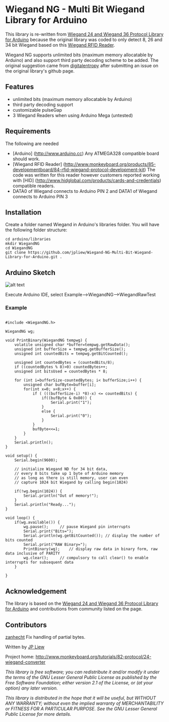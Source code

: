 # Wiegand NG - Multi Bit Wiegand Library for Arduino

This library is re-written from [Wiegand 24 and Wiegand 36 Protocol Library for Arduino](https://github.com/monkeyboard/Wiegand-Protocol-Library-for-Arduino) because the original library was coded to only detect 8, 26 and 34 bit Wiegand based on this [Wiegand RFID Reader](http://www.monkeyboard.org/products/85-developmentboard/84-rfid-wiegand-protocol-development-kit).

Wiegand NG supports unlimited bits (maximum memory allocatable by Arduino) and also support third party decoding scheme to be added. The original suggestion came from [digitalentropy](https://github.com/digitalentropy) after submitting an issue on the original library's github page.

## Features

* unlimited bits (maximum memory allocatable by Arduino)
* third party decoding support
* customizable pulseGap
* 3 Wiegand Readers when using Arduino Mega (untested)

## Requirements

The following are needed 

* [Arduino] (http://www.arduino.cc) Any ATMEGA328 compatible board should work.
* [Wiegand RFID Reader] (http://www.monkeyboard.org/products/85-developmentboard/84-rfid-wiegand-protocol-development-kit) The code was written for this reader however customers reported working with [HID] (http://www.hidglobal.com/products/cards-and-credentials) compatible readers.
* DATA0 of Wiegand connects to Arduino PIN 2 and DATA1 of Wiegand connects to Arduino PIN 3

## Installation 

Create a folder named Wiegand in Arduino's libraries folder.  You will have the following folder structure:

	cd arduino/libraries
	mkdir WiegandNG
	cd WiegandNG
	git clone https://github.com/jpliew/Wiegand-NG-Multi-Bit-Wiegand-Library-for-Arduino.git .

## Arduino Sketch

![alt text](http://www.monkeyboard.org/images/tutorials/wiegand/wiegand_arduino.png "RFID Reader to Arduino connection diagram")


Execute Arduino IDE, select Example-->WiegandNG-->WiegandRawTest

### Example
<pre><code>
#include &lt;WiegandNG.h&gt;

WiegandNG wg;

void PrintBinary(WiegandNG tempwg) {
	volatile unsigned char *buffer=tempwg.getRawData();
	unsigned int bufferSize = tempwg.getBufferSize();
	unsigned int countedBits = tempwg.getBitCounted();

	unsigned int countedBytes = (countedBits/8);
	if ((countedBytes % 8)>0) countedBytes++;
	unsigned int bitsUsed = countedBytes * 8;
	
	for (int i=bufferSize-countedBytes; i< bufferSize;i++) {
		unsigned char bufByte=buffer[i];
		for(int x=0; x<8;x++) {
			if ( (((bufferSize-i) *8)-x) <= countedBits) {
				if((bufByte & 0x80)) {
					Serial.print("1");
				}
				else {
					Serial.print("0");
				}
			}
			bufByte<<=1;
		}
	}
	Serial.println();
}

void setup() {
	Serial.begin(9600);

	// initialize Wiegand ND for 34 bit data, 
	// every 8 bits take up 1 byte of Arduino memory
	// as long as there is still memory, user can even
	// capture 1024 bit Wiegand by calling begin(1024)
	
	if(!wg.begin(1024)) {										
		Serial.println("Out of memory!");
	}
	Serial.println("Ready...");
}

void loop() {
	if(wg.available()) {
		wg.pause();		// pause Wiegand pin interrupts
		Serial.print("Bits=");
		Serial.println(wg.getBitCounted()); // display the number of bits counted
		Serial.print("RAW Binary=");
		PrintBinary(wg);	// display raw data in binary form, raw data inclusive of PARITY
		wg.clear();		// compulsory to call clear() to enable interrupts for subsequent data
	}

}
</code></pre>

## Acknowledgement
The library is based on the [Wiegand 24 and Wiegand 36 Protocol Library for Arduino](https://github.com/monkeyboard/Wiegand-Protocol-Library-for-Arduino) and contributions from community listed on the page.

## Contributors
[zanhecht](https://github.com/zanhecht) Fix handling of partial bytes.

Written by [JP Liew](http://jpliew.com)

Project home: http://www.monkeyboard.org/tutorials/82-protocol/24-wiegand-converter

*This library is free software; you can redistribute it and/or modify it under the terms of the GNU Lesser General Public License as published by the Free Software Foundation; either version 2.1 of the License, or (at your option) any later version.*

*This library is distributed in the hope that it will be useful, but WITHOUT ANY WARRANTY; without even the implied warranty of MERCHANTABILITY or FITNESS FOR A PARTICULAR PURPOSE.  See the GNU Lesser General Public License for more details.*
